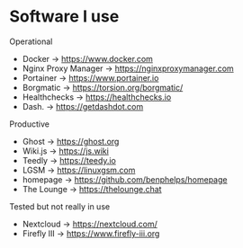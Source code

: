 # Software I use

Operational

- Docker → https://www.docker.com
- Nginx Proxy Manager → https://nginxproxymanager.com
- Portainer → https://www.portainer.io
- Borgmatic → https://torsion.org/borgmatic/
- Healthchecks → https://healthchecks.io
- Dash. → https://getdashdot.com

Productive

- Ghost → https://ghost.org
- Wiki.js → https://js.wiki
- Teedly → https://teedy.io
- LGSM → https://linuxgsm.com
- homepage → https://github.com/benphelps/homepage
- The Lounge → https://thelounge.chat

Tested but not really in use

- Nextcloud → https://nextcloud.com/
- Firefly III → https://www.firefly-iii.org
